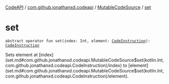 [CodeAPI](../../index.md) / [com.github.jonathanxd.codeapi](../index.md) / [MutableCodeSource](index.md) / [set](.)

# set

`abstract operator fun set(index: Int, element: `[`CodeInstruction`](../-code-instruction.md)`): `[`CodeInstruction`](../-code-instruction.md)

Sets element at [index](set.md#com.github.jonathanxd.codeapi.MutableCodeSource$set(kotlin.Int, com.github.jonathanxd.codeapi.CodeInstruction)/index) to [element](set.md#com.github.jonathanxd.codeapi.MutableCodeSource$set(kotlin.Int, com.github.jonathanxd.codeapi.CodeInstruction)/element).

